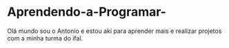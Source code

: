# Aprendendo-a-Programar-

Olá mundo sou o Antonio e estou aki para aprender mais e realizar projetos com a minha turma do ifal.
